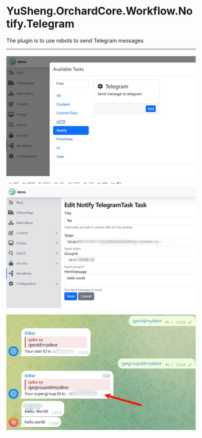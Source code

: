 # YuSheng.OrchardCore.Workflow.Notify.Telegram

The plugin is to use robots to send Telegram messages


---

![20240722082229](./20240722082229.jpg)

![20240722135500](./20240722135500.jpg)

![20240722135637](./20240722135637.jpg)

